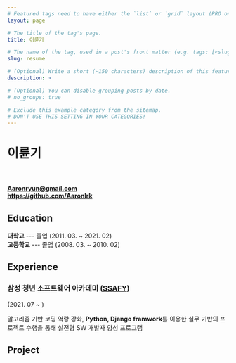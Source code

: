 ```yaml
---
# Featured tags need to have either the `list` or `grid` layout (PRO only).
layout: page

# The title of the tag's page.
title: 이륜기

# The name of the tag, used in a post's front matter (e.g. tags: [<slug>]).
slug: resume

# (Optional) Write a short (~150 characters) description of this featured tag.
description: >

# (Optional) You can disable grouping posts by date.
# no_groups: true

# Exclude this example category from the sitemap.
# DON'T USE THIS SETTING IN YOUR CATEGORIES!
--- 
```

# 이륜기 

<br><br>
<span class="icon-mail"></span> **Aaronryun@gmail.com**  
<span class="icon-github"></span> **<https://github.com/Aaronlrk>**

## Education
**대학교** ---  졸업 (2011. 03. ~ 2021. 02)  
**고등학교** --- 졸업 (2008. 03. ~ 2010. 02)  

## Experience

### 삼성 청년 소프트웨어 아카데미 ([SSAFY](https://www.ssafy.com/ksp/jsp/swp/swpMain.jsp))
(2021. 07 ~ )

알고리즘 기반 코딩 역량 강화, **Python, Django framwork**를 이용한 실무 기반의 프로젝트 수행을 통해 실전형 SW 개발자 양성 프로그램

## Project

<!-- ### STEW --- 캠 스터디 플랫폼
<!-- ![stew](/assets/img/resume/stew.png) -->

<!-- <div id="stew-carousel" class="swiper-container"></div>
<script>
  swiperInitialize("stew-carousel", {
    path: "/img/project/stew",
    imgList: [
      "main.jpeg",
      "register-normal.jpeg", 
      "register-social.jpeg",
      "login.jpeg",
      "study-list.jpeg",
      "study-list-search.jpeg",
      "study-participate.jpeg",
      "study-private-accept.jpeg",
      "study-create.jpeg",
      "study-detail-1.jpeg",
      "study-detail-2.jpeg",
      "cam-study-ready.jpeg",
      "cam-study.jpeg",
      "mypage-1.jpeg",
      "mypage-2.jpeg",
      "mypage-3.jpeg",
      "guide.jpeg"
    ],
    size: "100%",
    dotted: false,
    millis: 4000
  })
</script> -->
